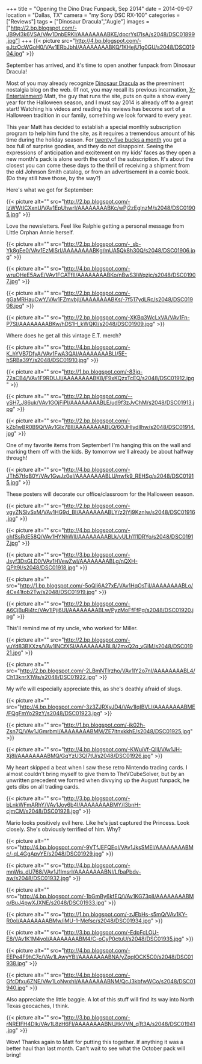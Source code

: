 +++
title = "Opening the Dino Drac Funpack, Sep 2014"
date = 2014-09-07
location = "Dallas, TX"
camera = "my Sony DSC RX-100"
categories = ["Reviews"]
tags = ["Dinosaur Dracula","Augie"]
images = ["http://2.bp.blogspot.com/-JB9vI3k6VSA/VAv1DnbERKI/AAAAAAAABKE/dpcrYsI7IsA/s2048/DSC01899.jpg"]
+++
{{< picture src="http://4.bp.blogspot.com/-eJtzOcWGoH0/VAv1ERbJbhI/AAAAAAAABKQ/1KHejU1g0GU/s2048/DSC01904.jpg" >}}

<!--more-->

[//]: # (http://2.bp.blogspot.com/-JB9vI3k6VSA/VAv1DnbERKI/AAAAAAAABKE/dpcrYsI7IsA/s2048/DSC01899.jpg)

September has arrived, and it's time to open another funpack from Dinosaur Dracula!

Most of you may already recognize [Dinosaur Dracula](http://dinosaurdracula.com/) as the preeminent nostalgia blog on the web. (If not, you may recall its previous incarnation, [X-Entertainment](http://x-entertainment.com/)) Matt, the guy that runs the site, puts on quite a show every year for the Halloween season, and I must say 2014 is already off to a great start! Watching his videos and reading his reviews has become sort of a Halloween tradition in our family, something we look forward to every year.

This year Matt has decided to establish a special monthly subscription program to help him fund the site, as it requires a tremendous amount of his time during the holiday season. For [twenty-five bucks a month](http://dinosaurdracula.com/blog/funpack-subscriptions/) you get a box full of surprise goodies, and they do not disappoint. Seeing the expressions of anticipation and excitement on my kids' faces as they open a new month's pack is alone worth the cost of the subscription. It's about the closest you can come these days to the thrill of receiving a shipment from the old Johnson Smith catalog, or from an advertisement in a comic book. (Do they still have those, by the way?)

Here's what we got for September:

[//]: # (http://4.bp.blogspot.com/-b45AmIhziD0/VAv1DnPdpdI/AAAAAAAABKA/3RxSb6K_wo8/s2048/DSC01901.jpg)
[//]: # (http://1.bp.blogspot.com/-8xx_vzO2E5U/VAv1DiGI_DI/AAAAAAAABJ8/udjfj4fWYV8/s2048/DSC01902.jpg)
[//]: # (Could she be any more excited?)

{{< picture alt="" src="http://2.bp.blogspot.com/-lzWWtICXxnU/VAv1EpUhwrI/AAAAAAAABKc/wPj2zEgInzM/s2048/DSC01905.jpg" >}}

Love the newsletters. Feel like Ralphie getting a personal message from Little Orphan Annie herself.

{{< picture alt="" src="http://2.bp.blogspot.com/-_sb-Yk8gEe0/VAv1EzMlSrI/AAAAAAAABKg/mUA5Qk8h30Q/s2048/DSC01906.jpg" >}}

{{< picture alt="" src="http://4.bp.blogspot.com/-wruOHeE5AwE/VAv1FCATfII/AAAAAAAABKo/nBwS3IWqzjc/s2048/DSC01907.jpg" >}}

{{< picture alt="" src="http://2.bp.blogspot.com/-gGaMRHauCwY/VAv1FZmvbjI/AAAAAAAABKs/-7f517ydLRc/s2048/DSC01908.jpg" >}}

{{< picture alt="" src="http://2.bp.blogspot.com/-XKBq3WcLxVA/VAv1Fn-P7SI/AAAAAAAABKw/hDS1H_kWQKI/s2048/DSC01909.jpg" >}}

Where does he get all this vintage E.T. merch?

{{< picture alt="" src="http://4.bp.blogspot.com/-K_hYVB7DfyA/VAv1FwA3QAI/AAAAAAAABLI/5E-hSRBa39Y/s2048/DSC01910.jpg" >}}

{{< picture alt="" src="http://1.bp.blogspot.com/-83jq-72aCB4/VAv1F9RDUJI/AAAAAAAABK8/F9xKQzxTcEQ/s2048/DSC01912.jpg" >}}

{{< picture alt="" src="http://2.bp.blogspot.com/--ySH7_J86uk/VAv1GOjFiPI/AAAAAAAABLE/ud9f3zJvChM/s2048/DSC01913.jpg" >}}

{{< picture alt="" src="http://2.bp.blogspot.com/-kZb1wBR0B9Q/VAv1Glx7BII/AAAAAAAABLQ/6OJHIydllhw/s2048/DSC01914.jpg" >}}

One of my favorite items from September! I'm hanging this on the wall and marking them off with the kids. By tomorrow we'll already be about halfway through!

{{< picture alt="" src="http://4.bp.blogspot.com/-JTh57tfqB0Y/VAv1GwJz0eI/AAAAAAAABLU/nwfk9_REHSg/s2048/DSC01915.jpg" >}}

These posters will decorate our office/classroom for the Halloween season.

{{< picture alt="" src="http://2.bp.blogspot.com/-vgyZNSlvSxM/VAv1HG9d_BI/AAAAAAAABLY/z2jYj9Kznlw/s2048/DSC01916.jpg" >}}

{{< picture alt="" src="http://4.bp.blogspot.com/-ohfSsRdE58Q/VAv1HYNhWII/AAAAAAAABLk/yULh111DRYo/s2048/DSC01917.jpg" >}}

{{< picture alt="" src="http://3.bp.blogspot.com/-Jsyf3DsGLD0/VAv1HVewZwI/AAAAAAAABLg/nQXH-QPlt9I/s2048/DSC01918.jpg" >}}

{{< picture alt="" src="http://1.bp.blogspot.com/-5oQIi6A27xE/VAv1HqOsTjI/AAAAAAAABLo/4Cx41tob2Tw/s2048/DSC01919.jpg" >}}

{{< picture alt="" src="http://2.bp.blogspot.com/-A6CjBuRi4tc/VAv1IPji6UI/AAAAAAAABLw/PyzMoFfFfPg/s2048/DSC01920.jpg" >}}

This'll remind me of my uncle, who worked for Miller.

{{< picture alt="" src="http://2.bp.blogspot.com/-yuYd83BXXzs/VAv1INCfXSI/AAAAAAAABL8/2mxQ2q_vGIM/s2048/DSC01921.jpg" >}}

{{< picture alt="" src="http://2.bp.blogspot.com/-2LBmNTIrzho/VAv1IY2o7nI/AAAAAAAABL4/Ch13knrX1Ws/s2048/DSC01922.jpg" >}}

My wife will especially appreciate this, as she's deathly afraid of slugs.

{{< picture alt="" src="http://4.bp.blogspot.com/-3z3ZJRXyJD4/VAv1IqIBVLI/AAAAAAAABME/FQgFmYo29zY/s2048/DSC01923.jpg" >}}

{{< picture alt="" src="http://1.bp.blogspot.com/-ik02h-Zsn7Q/VAv1JGmrbmI/AAAAAAAABMM/ZE7ltnxkkhE/s2048/DSC01925.jpg" >}}

{{< picture alt="" src="http://4.bp.blogspot.com/-KWuiVf-QIlI/VAv1JH-Xj8I/AAAAAAAABMQ/GqYzU3QI7tU/s2048/DSC01926.jpg" >}}

My heart skipped a beat when I saw these retro Nintendo trading cards. I almost couldn't bring myself to give them to TheVCubeSolver, but by an unwritten precedent we formed when divvying up the August funpack, he gets dibs on all trading cards.

{{< picture alt="" src="http://3.bp.blogspot.com/-bLnkWFmARhY/VAv1Joy6b4I/AAAAAAAABMY/I3bnH-cjmCM/s2048/DSC01928.jpg" >}}

Mario looks positively evil here. Like he's just captured the Princess. Look closely. She's obviously terrified of him. Why?

{{< picture alt="" src="http://4.bp.blogspot.com/-9VTfJEFQEoI/VAv1JksSMEI/AAAAAAAABMc/-qL4GgApvYE/s2048/DSC01929.jpg" >}}

{{< picture alt="" src="http://4.bp.blogspot.com/-mnWis_dU768/VAv1J1lmsrI/AAAAAAAABNI/LfbaPbdv-aw/s2048/DSC01932.jpg" >}}

{{< picture alt="" src="http://4.bp.blogspot.com/-1bGmBy6kfEQ/VAv1KG73plI/AAAAAAAABMo/BuJ4pwXJXNE/s2048/DSC01933.jpg" >}}

{{< picture alt="" src="http://1.bp.blogspot.com/-zJEbHs-s5mQ/VAv1KY-R0oI/AAAAAAAABMw/iMU-1-Mefsc/s2048/DSC01934.jpg" >}}

{{< picture alt="" src="http://3.bp.blogspot.com/-EdpFcLOU-E8/VAv1K1M4voI/AAAAAAAABM4/C-oCyP0ctuU/s2048/DSC01935.jpg" >}}

{{< picture alt="" src="http://4.bp.blogspot.com/-EEPe4F9hC7c/VAv1LAwyYBI/AAAAAAAABNA/yZqqlOCK5C0/s2048/DSC01938.jpg" >}}

{{< picture alt="" src="http://4.bp.blogspot.com/-GfcDfxu6ZNE/VAv1LoNwxhI/AAAAAAAABNM/QcJ3kbfwWCo/s2048/DSC01940.jpg" >}}

Also appreciate the little baggie. A lot of this stuff will find its way into North Texas geocaches, I think.

{{< picture alt="" src="http://3.bp.blogspot.com/-rNREIFH4Dlk/VAv1L8zH6FI/AAAAAAAABNU/tkVVN_qTt3A/s2048/DSC01941.jpg" >}}

Wow! Thanks again to Matt for putting this together. If anything it was a better haul than last month. Can't wait to see what the October pack will bring!
